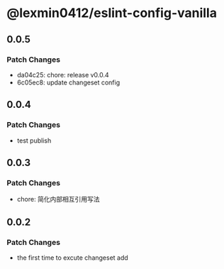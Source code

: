 # @lexmin0412/eslint-config-vanilla

## 0.0.5

### Patch Changes

- da04c25: chore: release v0.0.4
- 6c05ec8: update changeset config

## 0.0.4

### Patch Changes

- test publish

## 0.0.3

### Patch Changes

- chore: 简化内部相互引用写法

## 0.0.2

### Patch Changes

- the first time to excute changeset add
